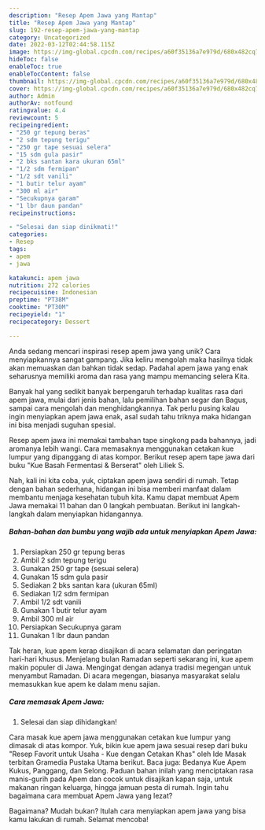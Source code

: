 ```yaml
---
description: "Resep Apem Jawa yang Mantap"
title: "Resep Apem Jawa yang Mantap"
slug: 192-resep-apem-jawa-yang-mantap
category: Uncategorized
date: 2022-03-12T02:44:58.115Z
image: https://img-global.cpcdn.com/recipes/a60f35136a7e979d/680x482cq70/apem-jawa-foto-resep-utama.jpg
hideToc: false
enableToc: true
enableTocContent: false
thumbnail: https://img-global.cpcdn.com/recipes/a60f35136a7e979d/680x482cq70/apem-jawa-foto-resep-utama.jpg
cover: https://img-global.cpcdn.com/recipes/a60f35136a7e979d/680x482cq70/apem-jawa-foto-resep-utama.jpg
author: Admin
authorAv: notfound
ratingvalue: 4.4
reviewcount: 5
recipeingredient:
- "250 gr tepung beras"
- "2 sdm tepung terigu"
- "250 gr tape sesuai selera"
- "15 sdm gula pasir"
- "2 bks santan kara ukuran 65ml"
- "1/2 sdm fermipan"
- "1/2 sdt vanili"
- "1 butir telur ayam"
- "300 ml air"
- "Secukupnya garam"
- "1 lbr daun pandan"
recipeinstructions:

- "Selesai dan siap dinikmati!"
categories:
- Resep
tags:
- apem
- jawa

katakunci: apem jawa 
nutrition: 272 calories
recipecuisine: Indonesian
preptime: "PT38M"
cooktime: "PT30M"
recipeyield: "1"
recipecategory: Dessert

---
```





Anda sedang mencari inspirasi resep apem jawa yang unik? Cara menyiapkannya sangat gampang. Jika keliru mengolah maka hasilnya tidak akan memuaskan dan bahkan tidak sedap. Padahal apem jawa yang enak seharusnya memiliki aroma dan rasa yang mampu memancing selera Kita.





Banyak hal yang sedikit banyak berpengaruh terhadap kualitas rasa dari apem jawa, mulai dari jenis bahan, lalu pemilihan bahan segar dan Bagus, sampai cara mengolah dan menghidangkannya. Tak perlu pusing kalau ingin menyiapkan apem jawa enak,      asal sudah tahu triknya maka hidangan ini bisa menjadi suguhan spesial.














Resep apem jawa ini memakai tambahan tape singkong pada bahannya, jadi aromanya lebih wangi. Cara memasaknya menggunakan cetakan kue lumpur yang dipanggang di atas kompor. Berikut resep apem tape jawa dari buku &#34;Kue Basah Fermentasi &amp; Berserat&#34; oleh Liliek S.






Nah, kali ini kita coba, yuk, ciptakan apem jawa sendiri di rumah. Tetap dengan bahan sederhana, hidangan ini bisa memberi manfaat dalam membantu menjaga kesehatan tubuh kita. Kamu dapat membuat Apem Jawa memakai 11 bahan dan 0 langkah pembuatan. Berikut ini langkah-langkah dalam menyiapkan hidangannya.

<!--inarticleads1-->

##### Bahan-bahan dan bumbu yang wajib ada untuk menyiapkan Apem Jawa:

1. Persiapkan 250 gr tepung beras
1. Ambil 2 sdm tepung terigu
1. Gunakan 250 gr tape (sesuai selera)
1. Gunakan 15 sdm gula pasir
1. Sediakan 2 bks santan kara (ukuran 65ml)
1. Sediakan 1/2 sdm fermipan
1. Ambil 1/2 sdt vanili
1. Gunakan 1 butir telur ayam
1. Ambil 300 ml air
1. Persiapkan Secukupnya garam
1. Gunakan 1 lbr daun pandan


Tak heran, kue apem kerap disajikan di acara selamatan dan peringatan hari-hari khusus. Menjelang bulan Ramadan seperti sekarang ini, kue apem makin populer di Jawa. Mengingat dengan adanya tradisi megengan untuk menyambut Ramadan. Di acara megengan, biasanya masyarakat selalu memasukkan kue apem ke dalam menu sajian. 

<!--inarticleads2-->

##### Cara memasak Apem Jawa:


1. Selesai dan siap dihidangkan!

Cara masak kue apem jawa menggunakan cetakan kue lumpur yang dimasak di atas kompor. Yuk, bikin kue apem jawa sesuai resep dari buku &#34;Resep Favorit untuk Usaha - Kue dengan Cetakan Khas&#34; oleh Ide Masak terbitan Gramedia Pustaka Utama berikut. Baca juga: Bedanya Kue Apem Kukus, Panggang, dan Selong. Paduan bahan inilah yang menciptakan rasa manis-gurih pada Apem dan cocok untuk disajikan kapan saja, untuk makanan ringan keluarga, hingga jamuan pesta di rumah. Ingin tahu bagaimana cara membuat Apem Jawa yang lezat? 

Bagaimana? Mudah bukan? Itulah cara menyiapkan apem jawa yang bisa kamu lakukan di rumah. Selamat mencoba!
